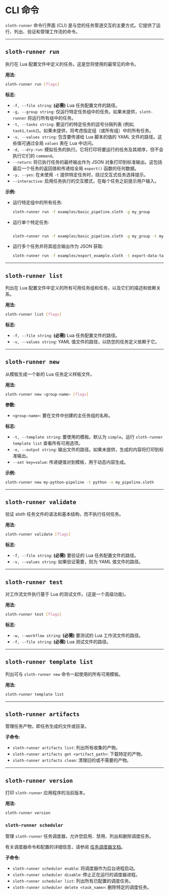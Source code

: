 # CLI 命令

`sloth-runner` 命令行界面 (CLI) 是与您的任务管道交互的主要方式。它提供了运行、列出、验证和管理工作流的命令。

---

## `sloth-runner run`

执行在 Lua 配置文件中定义的任务。这是您将使用的最常见的命令。

**用法:**
```bash
sloth-runner run [flags]
```

**标志:**

*   `-f, --file string`: **(必需)** Lua 任务配置文件的路径。
*   `-g, --group string`: 仅运行特定任务组中的任务。如果未提供，`sloth-runner` 将运行所有组中的任务。
*   `-t, --tasks string`: 要运行的特定任务的逗号分隔列表 (例如, `task1,task2`)。如果未提供，将考虑指定组（或所有组）中的所有任务。
*   `-v, --values string`: 包含要传递给 Lua 脚本的值的 YAML 文件的路径。这些值可通过全局 `values` 表在 Lua 中访问。
*   `-d, --dry-run`: 模拟任务的执行。它将打印将要运行的任务及其顺序，但不会执行它们的 `command`。
*   `--return`: 将已执行任务的最终输出作为 JSON 对象打印到标准输出。这包括最后一个任务的返回值和传递给全局 `export()` 函数的任何数据。
*   `-y, --yes`: 在未使用 `-t` 提供特定任务时，绕过交互式任务选择提示。
*   `--interactive`: 启用任务执行的交互模式，在每个任务之前提示用户输入。

**示例:**

*   运行特定组中的所有任务:
    ```bash
    sloth-runner run -f examples/basic_pipeline.sloth -g my_group
    ```
*   运行单个特定任务:
    ```bash

    sloth-runner run -f examples/basic_pipeline.sloth -g my_group -t my_task
    ```
*   运行多个任务并将其组合输出作为 JSON 获取:
    ```bash
    sloth-runner run -f examples/export_example.sloth -t export-data-task --return
    ```

---

## `sloth-runner list`

列出在 Lua 配置文件中定义的所有可用任务组和任务，以及它们的描述和依赖关系。

**用法:**
```bash
sloth-runner list [flags]
```

**标志:**

*   `-f, --file string`: **(必需)** Lua 任务配置文件的路径。
*   `-v, --values string`: YAML 值文件的路径，以防您的任务定义依赖于它。

---

## `sloth-runner new`

从模板生成一个新的 Lua 任务定义样板文件。

**用法:**
```bash
sloth-runner new <group-name> [flags]
```

**参数:**

*   `<group-name>`: 要在文件中创建的主任务组的名称。

**标志:**

*   `-t, --template string`: 要使用的模板。默认为 `simple`。运行 `sloth-runner template list` 查看所有可用选项。
*   `-o, --output string`: 输出文件的路径。如果未提供，生成的内容将打印到标准输出。
*   `--set key=value`: 传递键值对到模板，用于动态内容生成。

**示例:**
```bash
sloth-runner new my-python-pipeline -t python -o my_pipeline.sloth
```

---

## `sloth-runner validate`

验证 sloth 任务文件的语法和基本结构，而不执行任何任务。

**用法:**
```bash
sloth-runner validate [flags]
```

**标志:**

*   `-f, --file string`: **(必需)** 要验证的 Lua 任务配置文件的路径。
*   `-v, --values string`: 如果验证需要，则为 YAML 值文件的路径。

---

## `sloth-runner test`

对工作流文件执行基于 Lua 的测试文件。(这是一个高级功能)。

**用法:**
```bash
sloth-runner test [flags]
```

**标志:**

*   `-w, --workflow string`: **(必需)** 要测试的 Lua 工作流文件的路径。
*   `-f, --file string`: **(必需)** Lua 测试文件的路径。

---

## `sloth-runner template list`

列出可与 `sloth-runner new` 命令一起使用的所有可用模板。

**用法:**
```bash
sloth-runner template list
```

---

## `sloth-runner artifacts`

管理任务产物，即任务生成的文件或目录。

**子命令:**

*   `sloth-runner artifacts list`: 列出所有收集的产物。
*   `sloth-runner artifacts get <artifact_path>`: 下载特定的产物。
*   `sloth-runner artifacts clean`: 清理旧的或不需要的产物。

---

## `sloth-runner version`

打印 `sloth-runner` 应用程序的当前版本。

**用法:**
```bash
sloth-runner version
```

### `sloth-runner scheduler`

管理 `sloth-runner` 任务调度器，允许您启用、禁用、列出和删除调度任务。

有关调度器命令和配置的详细信息，请参阅 [任务调度器文档](scheduler.md)。

**子命令:**

*   `sloth-runner scheduler enable`: 将调度器作为后台进程启动。
*   `sloth-runner scheduler disable`: 停止正在运行的调度器进程。
*   `sloth-runner scheduler list`: 列出所有已配置的调度任务。
*   `sloth-runner scheduler delete <task_name>`: 删除特定的调度任务。

